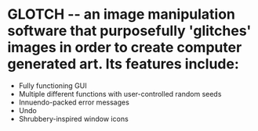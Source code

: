 # GLOTCH -- an image manipulation software that purposefully 'glitches' images in order to create computer generated art. Its features include:

* Fully functioning GUI
* Multiple different functions with user-controlled random seeds
* Innuendo-packed error messages
* Undo
* Shrubbery-inspired window icons


